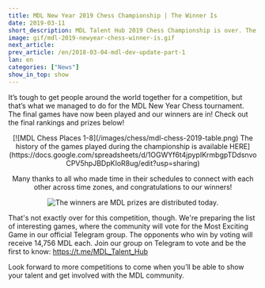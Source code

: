 ```yaml
---
title: MDL New Year 2019 Chess Championship | The Winner Is
date: 2019-03-11
short_description: MDL Talent Hub 2019 Chess Championship is over. The winner is Cryptowingz
image: gif/mdl-2019-newyear-chess-winner-is.gif
next_article:
prev_article: /en/2018-03-04-mdl-dev-update-part-1
lan: en
categories: ["News"]
show_in_top: show
---
```


It’s tough to get people around the world together for a competition, but that’s what we managed to do for the MDL New Year Chess tournament. The final games have now been played and our winners are in! Check out the final rankings and prizes below!

<center>
[![MDL Chess Places 1-8](/images/chess/mdl-chess-2019-table.png)
The history of the games played during the championship is available HERE](https://docs.google.com/spreadsheets/d/1OGWYf6t4jpypIKrmbgpTDdsnvoCPV5hpJBDpKIoR8ug/edit?usp=sharing)

Many thanks to all who made time in their schedules to connect with each other across time zones, and congratulations to our winners!

![The winners are](/images/chess/mdl-chess-2019-winners-are.png)
MDL prizes are distributed today.
</center>

That's not exactly over for this competition, though. We're preparing the list of interesting games,
where the community will vote for the Most Exciting Game in our official Telegram group. The opponents who win by voting will receive 14,756 MDL each.
Join our group on Telegram to vote and be the first to know: https://t.me/MDL_Talent_Hub

Look forward to more competitions to come when you’ll be able to show your talent and get involved with the MDL community.
